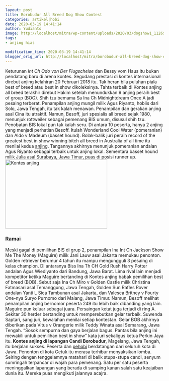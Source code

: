 ```yaml
---
layout: post
title: Borobudur All Breed Dog Show Contest
categories: artikel|hobi
date: 2020-03-19 14:41:14
author: Yudianto
image: http://localhost/mitra/wp-content/uploads/2020/03/dogshow1_1126x800.jpg
tags:
- anjing hias

modification_time: 2020-03-19 14:41:14
blogger_orig_url: http://localhost/mitra/borobudur-all-breed-dog-show-contest.html
---
```


Keturunan <em>Int Ch Odo von Der Flugscheise</em> dan Bessy vom Haus itu bukan pendatang baru di arena kontes. Segudang prestasi di kontes internasional direbut anjing kelahiran 20 Februari 2018 itu. Tak heran bila puluhan piala best of breed atau best in show dikoleksinya.
Tahta terbaik di Kontes anjing all breed terakhir direbut Hakim setelah menundukkan 9 anjing peraih best of group (BOG). Shih tzu bemama Sa Ina Ch Midnightdream Once A jadi pesaing terberat. Penampilan anjing mungil milik Agus Riyanto, hobiis dari Solo, Jawa Tengah, itu tak kalah menawan. Penampilan dan gerakan anjing asal Cina itu atraktif. Namun, Besoff, juri spesialis all breed sejak 1980, menunjuk rottweiler sebagai pemenang BIS umum, disusul shih tzu.
Penobatan BIS lokal pun tak kalah seru. Di antara 10 peserta, hanya 2 anjing yang menjadi perhatian Besoff. Itulah Wonderland Cool Water (pomeranian) dan Aldo v Madeum (basset hound).
Bolak-balik juri peraih record of the greatest best in show winning bitch all breed in Australia of all time itu menilai kedua <a href="http://127.0.0.1/mitra/topik/anjing-hias">anjing</a>.
Tangannya akhirnya menunjuk pomeranian andalan Agus Riyanto sebagai terbaik untuk anjing lokal. Sementara basset hound milik Julia asal Surabaya, Jawa Timur, puas di posisi runner up.
<img class="alignnone wp-image-467" src="http://127.0.0.1/mitra/wp-content/uploads/2020/03/dogshow_689x800-370x250.jpg" alt="Kontes anjing" width="324" height="219" />
<h3>Ramai</h3>
Meski gagal di pemilihan BIS di grup 2, penampilan Ina Int Ch Jackson Show Me The Money (Maguire) milik Jani Lauw asal Jakarta memukau penonton. Golden retriever berumur 4 tahun itu mampu mengungguli 3 pesaing di kelas champion. Di antaranya Biss Ina Th CH Gold Rush Harry Potter andalan Agus Wiediyanto dari Bandung, Jawa Barat.
Lima rival lain menjadi kompetitor ketika Maguire bertanding di Kontes anjing babak pemilihan best of breed (BOB). Sebut saja Ina Ch Miro v Golden Castle milik Christina Fatmasari asal Temanggung, Jawa Tengah, Golden Sun Rafles Rover andalan Yanti L Sica Tambunan asal Jakarta, dan Valesca Britney v Fourty One-nya Suryo Purnomo dari Malang, Jawa Timur.
Namun, Besoff melihat penampilan anjing bernomor peserta 249 itu lebih baik dibanding yang lain. Maguire pun keluar sebagai juara.
Persaingan ketat juga terjadi di ring A. Sekitar 30 herder bertanding untuk memperebutkan gelar terbaik. Suwenda Saptari, sang juri, kewalahan menilai setiap kontestan. Gelar BOB akhirnya diberikan pada Vitus v Orangerie milik Teddy Winata asal Semarang, Jawa Tengah. “Sosok sempurna dan gaya berjalan bagus. Pantas bila anjing ini mewakili untuk pemilihan best in show” kata juri sekaligus ketua Perkin Jaya itu.
<strong>Kontes anjing di lapangan Candi Borobudur</strong>, Magelang, Jawa Tengah, itu berjalan sukses. Peserta dan <a href="http://127.0.0.1/mitra/hobi">pehobi</a> berdatangan dari seluruh kota di Jawa. Penonton di kota Getuk itu merasa terhibur menyaksikan lomba.
Seiring dengan tenggelamnya matahari di balik stupa-stupa candi, senyum sumringah terpancar di wajah para pemenang. Satu per satu peserta meninggalkan lapangan yang berada di samping kanan salah satu keajaiban dunia itu. Mereka puas mengikuti jalannya acajra.
